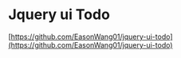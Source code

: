 # Jquery ui Todo

[https://github.com/EasonWang01/jquery-ui-todo](https://github.com/EasonWang01/jquery-ui-todo)

